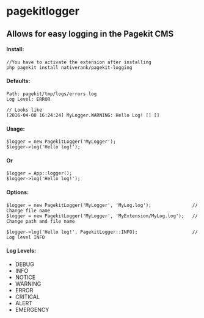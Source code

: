 # pagekitlogger
## Allows for easy logging in the Pagekit CMS

#### Install:
```
//You have to activate the extension after installing
php pagekit install nativerank/pagekit-logging 
```

#### Defaults:
```
Path: pagekit/tmp/logs/errors.log
Log Level: ERROR

// Looks like
[2016-04-08 16:24:24] MyLogger.WARNING: Hello Log! [] []
```

#### Usage:
```
$logger = new PagekitLogger('MyLogger');
$logger->log('Hello log!');
```
#### Or
```
$logger = App::logger();
$logger->log('Hello log!');
```

#### Options:
```
$logger = new PagekitLogger('MyLogger', 'MyLog.log');               // Change file name
$logger = new PagekitLogger('MyLogger', 'MyExtension/MyLog.log');   // Change path and file name

$logger->log('Hello log!', PagekitLogger::INFO);                    // Log level INFO
```

#### Log Levels:
<ul>
    <li>DEBUG</li>
    <li>INFO</li>
    <li>NOTICE</li>
    <li>WARNING</li>
    <li>ERROR</li>
    <li>CRITICAL</li>
    <li>ALERT</li>
    <li>EMERGENCY</li>
</ul>